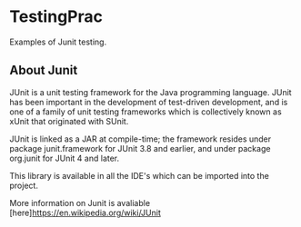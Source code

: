 # TestingPrac
Examples of Junit testing.

## About Junit

JUnit is a unit testing framework for the Java programming language. JUnit has been important in the development of test-driven development, and is one of a family of unit testing frameworks which is collectively known as xUnit that originated with SUnit.

JUnit is linked as a JAR at compile-time; the framework resides under package junit.framework for JUnit 3.8 and earlier, and under package org.junit for JUnit 4 and later.

This library is available in all the IDE's which can be imported into the project.

More information on Junit is avaliable [here]<https://en.wikipedia.org/wiki/JUnit>


